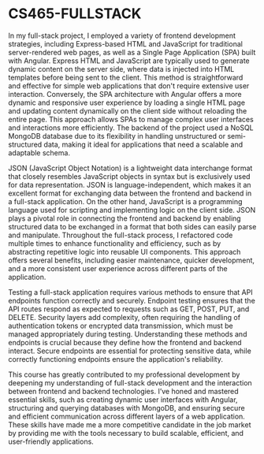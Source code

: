 # CS465-FULLSTACK

In my full-stack project, I employed a variety of frontend development strategies, including Express-based HTML and JavaScript for traditional server-rendered web pages, as well as a Single Page Application (SPA) built with Angular. Express HTML and JavaScript are typically used to generate dynamic content on the server side, where data is injected into HTML templates before being sent to the client. This method is straightforward and effective for simple web applications that don't require extensive user interaction. Conversely, the SPA architecture with Angular offers a more dynamic and responsive user experience by loading a single HTML page and updating content dynamically on the client side without reloading the entire page. This approach allows SPAs to manage complex user interfaces and interactions more efficiently. The backend of the project used a NoSQL MongoDB database due to its flexibility in handling unstructured or semi-structured data, making it ideal for applications that need a scalable and adaptable schema.

JSON (JavaScript Object Notation) is a lightweight data interchange format that closely resembles JavaScript objects in syntax but is exclusively used for data representation. JSON is language-independent, which makes it an excellent format for exchanging data between the frontend and backend in a full-stack application. On the other hand, JavaScript is a programming language used for scripting and implementing logic on the client side. JSON plays a pivotal role in connecting the frontend and backend by enabling structured data to be exchanged in a format that both sides can easily parse and manipulate. Throughout the full-stack process, I refactored code multiple times to enhance functionality and efficiency, such as by abstracting repetitive logic into reusable UI components. This approach offers several benefits, including easier maintenance, quicker development, and a more consistent user experience across different parts of the application.

Testing a full-stack application requires various methods to ensure that API endpoints function correctly and securely. Endpoint testing ensures that the API routes respond as expected to requests such as GET, POST, PUT, and DELETE. Security layers add complexity, often requiring the handling of authentication tokens or encrypted data transmission, which must be managed appropriately during testing. Understanding these methods and endpoints is crucial because they define how the frontend and backend interact. Secure endpoints are essential for protecting sensitive data, while correctly functioning endpoints ensure the application's reliability.

This course has greatly contributed to my professional development by deepening my understanding of full-stack development and the interaction between frontend and backend technologies. I’ve honed and mastered essential skills, such as creating dynamic user interfaces with Angular, structuring and querying databases with MongoDB, and ensuring secure and efficient communication across different layers of a web application. These skills have made me a more competitive candidate in the job market by providing me with the tools necessary to build scalable, efficient, and user-friendly applications.
